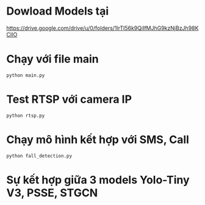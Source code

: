 
# Dowload Models tại 
https://drive.google.com/drive/u/0/folders/1lrTI56k9QiIfMJhG9kzNjBzJh98KCIIO

# Chạy với file main
```python main.py```
# Test RTSP với camera IP
```python rtsp.py```

# Chạy mô hình kết hợp với SMS, Call
```python fall_detection.py```

# Sự kết hợp giữa 3 models Yolo-Tiny V3, PSSE, STGCN
